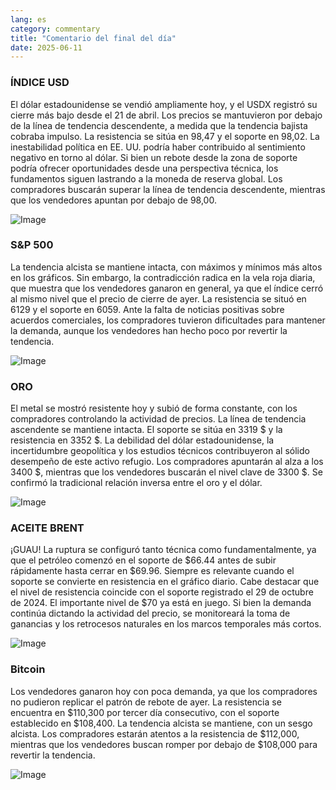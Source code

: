 ```yaml
---
lang: es
category: commentary
title: "Comentario del final del día"
date: 2025-06-11
---
```


### ÍNDICE USD

El dólar estadounidense se vendió ampliamente hoy, y el USDX registró su cierre más bajo desde el 21 de abril. Los precios se mantuvieron por debajo de la línea de tendencia descendente, a medida que la tendencia bajista cobraba impulso. La resistencia se sitúa en 98,47 y el soporte en 98,02. La inestabilidad política en EE. UU. podría haber contribuido al sentimiento negativo en torno al dólar. Si bien un rebote desde la zona de soporte podría ofrecer oportunidades desde una perspectiva técnica, los fundamentos siguen lastrando a la moneda de reserva global. Los compradores buscarán superar la línea de tendencia descendente, mientras que los vendedores apuntan por debajo de 98,00.

![Image](https://markleighedu.github.io/img/Jun-2025/11-Jun-2025/usdindex.jpg)

### S&P 500

La tendencia alcista se mantiene intacta, con máximos y mínimos más altos en los gráficos. Sin embargo, la contradicción radica en la vela roja diaria, que muestra que los vendedores ganaron en general, ya que el índice cerró al mismo nivel que el precio de cierre de ayer. La resistencia se situó en 6129 y el soporte en 6059. Ante la falta de noticias positivas sobre acuerdos comerciales, los compradores tuvieron dificultades para mantener la demanda, aunque los vendedores han hecho poco por revertir la tendencia.

![Image](https://markleighedu.github.io/img/Jun-2025/11-Jun-2025/sp500.jpg)

### ORO

El metal se mostró resistente hoy y subió de forma constante, con los compradores controlando la actividad de precios. La línea de tendencia ascendente se mantiene intacta. El soporte se sitúa en 3319 $ y la resistencia en 3352 $. La debilidad del dólar estadounidense, la incertidumbre geopolítica y los estudios técnicos contribuyeron al sólido desempeño de este activo refugio. Los compradores apuntarán al alza a los 3400 $, mientras que los vendedores buscarán el nivel clave de 3300 $. Se confirmó la tradicional relación inversa entre el oro y el dólar.

![Image](https://markleighedu.github.io/img/Jun-2025/11-Jun-2025/gold.jpg)

### ACEITE BRENT

¡GUAU! La ruptura se configuró tanto técnica como fundamentalmente, ya que el petróleo comenzó en el soporte de $66.44 antes de subir rápidamente hasta cerrar en $69.96. Siempre es relevante cuando el soporte se convierte en resistencia en el gráfico diario. Cabe destacar que el nivel de resistencia coincide con el soporte registrado el 29 de octubre de 2024. El importante nivel de $70 ya está en juego. Si bien la demanda continúa dictando la actividad del precio, se monitoreará la toma de ganancias y los retrocesos naturales en los marcos temporales más cortos.

![Image](https://markleighedu.github.io/img/Jun-2025/11-Jun-2025/brentoil.jpg)

### Bitcoin

Los vendedores ganaron hoy con poca demanda, ya que los compradores no pudieron replicar el patrón de rebote de ayer. La resistencia se encuentra en $110,300 por tercer día consecutivo, con el soporte establecido en $108,400. La tendencia alcista se mantiene, con un sesgo alcista. Los compradores estarán atentos a la resistencia de $112,000, mientras que los vendedores buscan romper por debajo de $108,000 para revertir la tendencia.

![Image](https://markleighedu.github.io/img/Jun-2025/11-Jun-2025/bitcoin.jpg)


